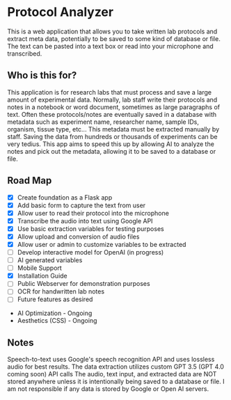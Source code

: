 # Protocol Analyzer

This is a web application that allows you to take written lab protocols and extract meta data, potentially to be saved to some kind of database or file.
The text can be pasted into a text box or read into your microphone and transcribed. 

## Who is this for?

This application is for research labs that must process and save a large amount of experimental data. Normally, lab staff write their protocols and notes in a notebook or word document, sometimes as large paragraphs of text. Often these protocols/notes are eventually saved in a database with metadata such as experiment name, researcher name, sample IDs, organism, tissue type, etc... This metadata must be extracted manually by staff. Saving the data from hundreds or thousands of experiments can be very tedius. This app aims to speed this up by allowing AI to analyze the notes and pick out the metadata, allowing it to be saved to a database or file. 

## Road Map
- [x] Create foundation as a Flask app
- [x] Add basic form to capture the text from user
- [x] Allow user to read their protocol into the microphone
- [x] Transcribe the audio into text using Google API
- [x] Use basic extraction variables for testing purposes
- [x] Allow upload and conversion of audio files
- [x] Allow user or admin to customize variables to be extracted
- [ ] Develop interactive model for OpenAI (in progress)
- [ ] AI generated variables
- [ ] Mobile Support
- [x] Installation Guide
- [ ] Public Webserver for demonstration purposes
- [ ] OCR for handwritten lab notes
- [ ] Future features as desired
- AI Optimization - Ongoing
- Aesthetics (CSS) - Ongoing
  
## Notes
Speech-to-text uses Google's speech recognition API and uses lossless audio for best results.
The data extraction utilizes custom GPT 3.5 (GPT 4.0 coming soon) API calls
The audio, text input, and extracted data are NOT stored anywhere unless it is intentionally being saved to a database or file. 
I am not responsible if any data is stored by Google or Open AI servers.

